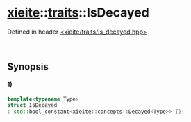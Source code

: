 # [xieite](../../xieite.md)\:\:[traits](../../traits.md)\:\:IsDecayed
Defined in header [<xieite/traits/is_decayed.hpp>](../../../include/xieite/traits/is_decayed.hpp)

&nbsp;

## Synopsis
#### 1)
```cpp
template<typename Type>
struct IsDecayed
: std::bool_constant<xieite::concepts::Decayed<Type>> {};
```
